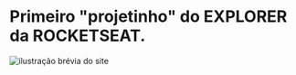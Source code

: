 # Primeiro "projetinho" do EXPLORER da ROCKETSEAT.

<img align = "center" alt = "ilustração brévia do site" src = "https://imgur.com/6mztfJH" />
